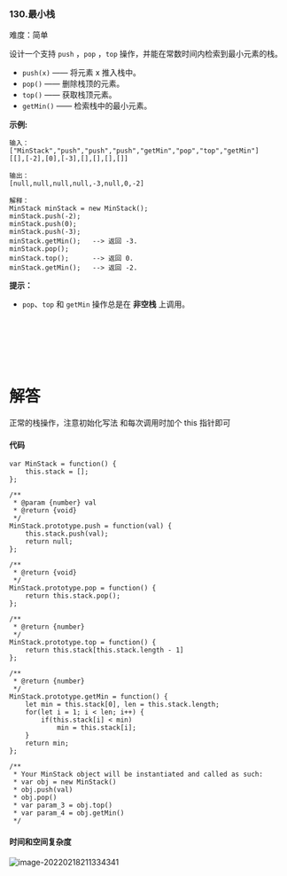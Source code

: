 ### 130.最小栈

难度：简单

设计一个支持 `push` ，`pop` ，`top` 操作，并能在常数时间内检索到最小元素的栈。

- `push(x)` —— 将元素 x 推入栈中。
- `pop()` —— 删除栈顶的元素。
- `top()` —— 获取栈顶元素。
- `getMin()` —— 检索栈中的最小元素。

 

**示例:**

```
输入：
["MinStack","push","push","push","getMin","pop","top","getMin"]
[[],[-2],[0],[-3],[],[],[],[]]

输出：
[null,null,null,null,-3,null,0,-2]

解释：
MinStack minStack = new MinStack();
minStack.push(-2);
minStack.push(0);
minStack.push(-3);
minStack.getMin();   --> 返回 -3.
minStack.pop();
minStack.top();      --> 返回 0.
minStack.getMin();   --> 返回 -2.
```

 

**提示：**

- `pop`、`top` 和 `getMin` 操作总是在 **非空栈** 上调用。

<br></br>

<br></br>

# 解答

正常的栈操作，注意初始化写法 和每次调用时加个 this 指针即可



#### 代码

```
var MinStack = function() {
    this.stack = [];
};

/** 
 * @param {number} val
 * @return {void}
 */
MinStack.prototype.push = function(val) {
    this.stack.push(val);
    return null;
};

/**
 * @return {void}
 */
MinStack.prototype.pop = function() {
    return this.stack.pop();
};

/**
 * @return {number}
 */
MinStack.prototype.top = function() {
    return this.stack[this.stack.length - 1]
};

/**
 * @return {number}
 */
MinStack.prototype.getMin = function() {
    let min = this.stack[0], len = this.stack.length;
    for(let i = 1; i < len; i++) {
        if(this.stack[i] < min)
            min = this.stack[i];
    }
    return min;
};

/**
 * Your MinStack object will be instantiated and called as such:
 * var obj = new MinStack()
 * obj.push(val)
 * obj.pop()
 * var param_3 = obj.top()
 * var param_4 = obj.getMin()
 */
```



#### 时间和空间复杂度

![image-20220218211334341](https://gitee.com/zjc13544361063/zjc-markdown-picture/raw/master/image-20220218211334341.png)